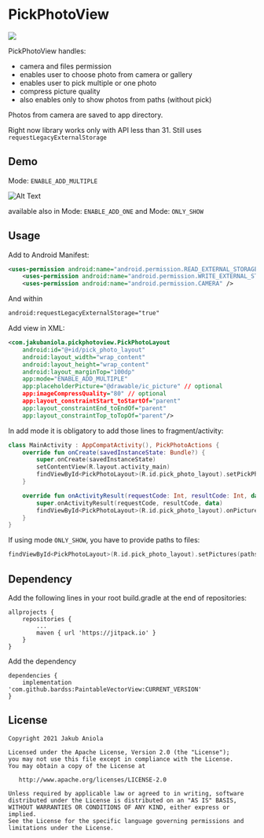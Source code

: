 # PickPhotoView

[![](https://jitpack.io/v/bardss/PickPhotoView.svg)](https://jitpack.io/#bardss/PickPhotoView)

PickPhotoView handles:
- camera and files permission
- enables user to choose photo from camera or gallery
- enables user to pick multiple or one photo
- compress picture quality
- also enables only to show photos from paths (without pick)

Photos from camera are saved to app directory.

Right now library works only with API less than 31.
Still uses `requestLegacyExternalStorage`

## Demo

Mode: `ENABLE_ADD_MULTIPLE`

![Alt Text](https://s9.gifyu.com/images/ezgif.com-gif-maker5.gif)

available also in Mode: `ENABLE_ADD_ONE` and Mode: `ONLY_SHOW`

## Usage

Add to Android Manifest:
```xml
<uses-permission android:name="android.permission.READ_EXTERNAL_STORAGE" />
    <uses-permission android:name="android.permission.WRITE_EXTERNAL_STORAGE" />
    <uses-permission android:name="android.permission.CAMERA" />
```

And within <application/>
```xml
android:requestLegacyExternalStorage="true"
```

Add view in  XML:
```xml
<com.jakubaniola.pickphotoview.PickPhotoLayout
    android:id="@+id/pick_photo_layout"
    android:layout_width="wrap_content"
    android:layout_height="wrap_content"
    android:layout_marginTop="100dp"
    app:mode="ENABLE_ADD_MULTIPLE"
    app:placeholderPicture="@drawable/ic_picture" // optional
    app:imageCompressQuality="80" // optional
    app:layout_constraintStart_toStartOf="parent"
    app:layout_constraintEnd_toEndOf="parent"
    app:layout_constraintTop_toTopOf="parent"/>
 ```

In add mode it is obligatory to add those lines to fragment/activity:
```kotlin
class MainActivity : AppCompatActivity(), PickPhotoActions {
    override fun onCreate(savedInstanceState: Bundle?) {
        super.onCreate(savedInstanceState)
        setContentView(R.layout.activity_main)
        findViewById<PickPhotoLayout>(R.id.pick_photo_layout).setPickPhotoFragment(this)
    }

    override fun onActivityResult(requestCode: Int, resultCode: Int, data: Intent?) {
        super.onActivityResult(requestCode, resultCode, data)
        findViewById<PickPhotoLayout>(R.id.pick_photo_layout).onPicturePicked(requestCode, resultCode, data)
    }
}
```

If using mode `ONLY_SHOW`, you have to provide paths to files:
```kotlin
findViewById<PickPhotoLayout>(R.id.pick_photo_layout).setPictures(paths)
```

## Dependency

Add the following lines in your root build.gradle at the end of repositories:
```
allprojects {
    repositories {
        ...
        maven { url 'https://jitpack.io' }
    }
}
```

Add the dependency
```
dependencies {
    implementation 'com.github.bardss:PaintableVectorView:CURRENT_VERSION'
}
```

## License

```
Copyright 2021 Jakub Aniola

Licensed under the Apache License, Version 2.0 (the "License");
you may not use this file except in compliance with the License.
You may obtain a copy of the License at

   http://www.apache.org/licenses/LICENSE-2.0

Unless required by applicable law or agreed to in writing, software
distributed under the License is distributed on an "AS IS" BASIS,
WITHOUT WARRANTIES OR CONDITIONS OF ANY KIND, either express or implied.
See the License for the specific language governing permissions and
limitations under the License.
```
